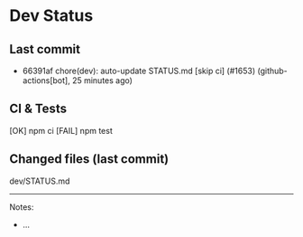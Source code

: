 # Dev Status

## Last commit
- 66391af chore(dev): auto-update STATUS.md [skip ci] (#1653) (github-actions[bot], 25 minutes ago)
## CI & Tests
[OK] npm ci
[FAIL] npm test

## Changed files (last commit)
dev/STATUS.md

---
Notes:
- ...
